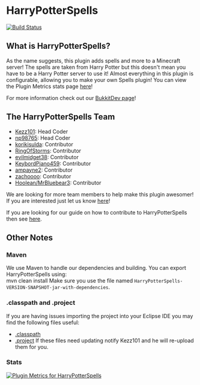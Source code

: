 # HarryPotterSpells

[![Build Status](https://travis-ci.org/kezz101/HarryPotterSpells.png?branch=master)](https://travis-ci.org/kezz101/HarryPotterSpells)

## What is HarryPotterSpells? ##

As the name suggests, this plugin adds spells and more to a Minecraft server! The spells are taken from Harry Potter but this doesn't mean you have to be a Harry Potter server to use it! Almost everything in this plugin is configurable, allowing you to make your own Spells plugin! You can view the Plugin Metrics stats page [here](http://mcstats.org/plugin/HarryPotterSpells)!

For more information check out our [BukkitDev page](http://dev.bukkit.org/server-mods/harrypotterspells)!

## The HarryPotterSpells Team ##

+ [Kezz101](http://forums.bukkit.org/members/kezz101.90637645/): Head Coder
+ [np98765](http://forums.bukkit.org/members/np98765.17954/): Head Coder
+ [korikisulda](http://forums.bukkit.org/members/korikisulda.90675487/): Contributor
+ [RingOfStorms](http://forums.bukkit.org/members/ringofstorms.52391/): Contributor
+ [evilmidget38](http://forums.bukkit.org/members/evilmidget38.97830/): Contributor
+ [KeybordPiano459](http://forums.bukkit.org/members/keybordpiano459.90643667/): Contributor
+ [ampayne2](http://forums.bukkit.org/members/ampayne2.90675729/): Contributor
+ [zachoooo](http://forums.bukkit.org/members/zachoooo.1858/): Contributor
+ [Hoolean/MrBluebear3](http://forums.bukkit.org/members/hoolean.90699782/): Contributor

We are looking for more team members to help make this plugin awesomer! If you are interested just let us know [here](http://forums.bukkit.org/threads/developers-wanted-for-new-spells-plugin.90642/)!  

If you are looking for our guide on how to contribute to HarryPotterSpells then see [here](https://github.com/kezz101/HarryPotterSpells/wiki/Contributing).

## Other Notes ##

### Maven ###

We use Maven to handle our dependencies and building. You can export HarryPotterSpells using:  
    mvn clean install
Make sure you use the file named `HarryPotterSpells-VERSION-SNAPSHOT-jar-with-dependencies`.

### .classpath and .project ###

If you are having issues importing the project into your Eclipse IDE you may find the following files useful:
+ [.classpath](http://www.mediafire.com/view/3cf26n282tyf044/.classpath)
+ [.project](http://www.mediafire.com/view/b3c36r69nabnw3v/.project)
If these files need updating notify Kezz101 and he will re-upload them for you.

### Stats ###
[![Plugin Metrics for HarryPotterSpells](http://mcstats.org/signature/harrypotterspells.png)](http://mcstats.org/plugin/HarryPotterSpells)

